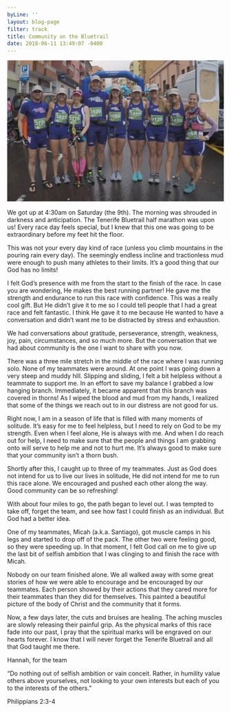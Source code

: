 ```yaml
---
byLine: ''
layout: blog-page
filter: track
title: Community on the Bluetrail
date: 2018-06-11 13:49:07 -0400
---
```

![](/uploads/2018/06/11/BlueTrail.jpg)

We got up at 4:30am on Saturday (the 9th). The morning was shrouded in darkness and anticipation. The Tenerife Bluetrail half marathon was upon us! Every race day feels special, but I knew that this one was going to be extraordinary before my feet hit the floor. 

This was not your every day kind of race (unless you climb mountains in the pouring rain every day). The seemingly endless incline and tractionless mud were enough to push many athletes to their limits. It’s a good thing that our God has no limits! 

I felt God’s presence with me from the start to the finish of the race. In case you are wondering, He makes the best running partner! He gave me the strength and endurance to run this race with confidence. This was a really cool gift. But He didn’t give it to me so I could tell people that I had a great race and felt fantastic. I think He gave it to me because He wanted to have a conversation and didn’t want me to be distracted by stress and exhaustion.

We had conversations about gratitude, perseverance, strength, weakness, joy, pain, circumstances, and so much more. But the conversation that we had about community is the one I want to share with you now. 

There was a three mile stretch in the middle of the race where I was running solo. None of my teammates were around. At one point I was going down a very steep and muddy hill. Slipping and sliding, I felt a bit helpless without a teammate to support me. In an effort to save my balance I grabbed a low hanging branch. Immediately, it became apparent that this branch was covered in thorns! As I wiped the blood and mud from my hands, I realized that some of the things we reach out to in our distress are not good for us. 

Right now, I am in a season of life that is filled with many moments of solitude. It’s easy for me to feel helpless, but I need to rely on God to be my strength. Even when I feel alone, He is always with me. And when I do reach out for help, I need to make sure that the people and things I am grabbing onto will serve to help me and not to hurt me. It’s always good to make sure that your community isn’t a thorn bush.

Shortly after this, I caught up to three of my teammates. Just as God does not intend for us to live our lives in solitude, He did not intend for me to run this race alone. We encouraged and pushed each other along the way. Good community can be so refreshing!

With about four miles to go, the path began to level out. I was tempted to take off, forget the team, and see how fast I could finish as an individual. But God had a better idea. 

One of my teammates, Micah (a.k.a. Santiago), got muscle camps in his legs and started to drop off of the pack. The other two were feeling good, so they were speeding up. In that moment, I felt God call on me to give up the last bit of selfish ambition that I was clinging to and finish the race with Micah. 

Nobody on our team finished alone. We all walked away with some great stories of how we were able to encourage and be encouraged by our teammates. Each person showed by their actions that they cared more for their teammates than they did for themselves. This painted a beautiful picture of the body of Christ and the community that it forms. 

Now, a few days later, the cuts and bruises are healing. The aching muscles are slowly releasing their painful grip. As the physical marks of this race fade into our past, I pray that the spiritual marks will be engraved on our hearts forever. I know that I will never forget the Tenerife Bluetrail and all that God taught me there.

Hannah, for the team

“Do nothing out of selfish ambition or vain conceit. Rather, in humility value others above yourselves, not looking to your own interests but each of you to the interests of the others.” 

Philippians 2:3-4

  